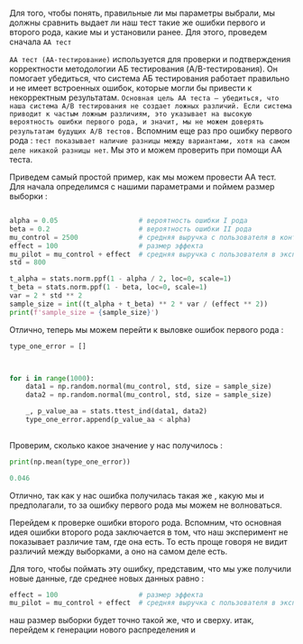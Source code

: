 Для того, чтобы понять, правильные ли мы параметры выбрали, мы должны сравнить выдает ли наш тест такие же ошибки первого и второго рода, какие мы и установили ранее. Для этого, проведем сначала `АА тест`

`АА тест (AA-тестирование)` используется для проверки и подтверждения корректности методологии АБ тестирования (A/B-тестирования). Он помогает убедиться, что система АБ тестирования работает правильно и не имеет встроенных ошибок, которые могли бы привести к некорректным результатам. `Основная цель АА теста — убедиться, что наша система A/B тестирования не создает ложных различий. Если система приводит к частым ложным различиям, это указывает на высокую вероятность ошибки первого рода, и значит, мы не можем доверять результатам будущих A/B тестов.` Вспомним еще раз про ошибку первого рода :  `тест показывает наличие разницы между вариантами, хотя на самом деле никакой разницы нет`.  Мы это и можем проверить при помощи АА теста.

Приведем самый простой пример, как мы можем провести АА тест.
Для начала определимся с нашими параметрами и поймем размер выборки : 

```python

alpha = 0.05                    # вероятность ошибки I рода
beta = 0.2                      # вероятность ошибки II рода
mu_control = 2500               # средняя выручка с пользователя в контрольной группе
effect = 100                    # размер эффекта
mu_pilot = mu_control + effect  # средняя выручка с пользователя в экспериментальной группе
std = 800                       

t_alpha = stats.norm.ppf(1 - alpha / 2, loc=0, scale=1)
t_beta = stats.norm.ppf(1 - beta, loc=0, scale=1)
var = 2 * std ** 2
sample_size = int((t_alpha + t_beta) ** 2 * var / (effect ** 2))
print(f'sample_size = {sample_size}')

```

Отлично, теперь мы можем перейти к выловке ошибок первого рода : 

```python
type_one_error = []



for i in range(1000):
    data1 = np.random.normal(mu_control, std, size = sample_size)
    data2 = np.random.normal(mu_control, std, size = sample_size)

    _, p_value_aa = stats.ttest_ind(data1, data2)
    type_one_error.append(p_value_aa < alpha)
    
```

Проверим, сколько какое значение у нас получилось : 

```python
print(np.mean(type_one_error)) 

0.046
```

Отлично, так как у нас ошибка получилась такая же , какую мы и предполагали, то за ошибку первого рода мы можем не волноваться. 

Перейдем к проверке ошибки второго рода. 
Вспомним, что основная идея ошибки второго рода заключается в том, что наш эксперимент не показывает различие там, где она есть. То есть проще говоря не видит различий между выборками, а оно на самом деле есть. 

Для того, чтобы поймать эту ошибку, представим, что мы уже получили новые данные, где среднее новых данных равно : 

```python
effect = 100                    # размер эффекта
mu_pilot = mu_control + effect  # средняя выручка с пользователя в экспериментальной группе

```

наш размер выборки будет точно такой же, что и сверху. 
итак, перейдем к генерации нового распределения и 